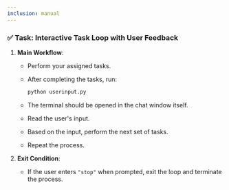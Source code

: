 ```yaml
---
inclusion: manual
---
```

### ✅ Task: Interactive Task Loop with User Feedback

1. **Main Workflow**:

   * Perform your assigned tasks.

   * After completing the tasks, run:

     ```bash
     python userinput.py
     ```
   * The terminal should be opened in the chat window itself.

   * Read the user's input.

   * Based on the input, perform the next set of tasks.

   * Repeat the process.

2. **Exit Condition**:

   * If the user enters `"stop"` when prompted, exit the loop and terminate the process.